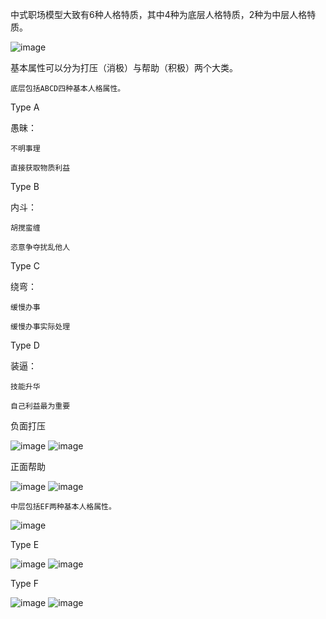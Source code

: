 中式职场模型大致有6种人格特质，其中4种为底层人格特质，2种为中层人格特质。

![image](https://user-images.githubusercontent.com/17419617/142199545-c2870e70-458b-413c-b971-9fa2d7f75d3a.png)

基本属性可以分为打压（消极）与帮助（积极）两个大类。

    底层包括ABCD四种基本人格属性。

Type A

愚昧：

    不明事理
    
    直接获取物质利益
    
Type B

内斗：

    胡搅蛮缠
    
    恣意争夺扰乱他人

Type C

绕弯：

    缓慢办事
    
    缓慢办事实际处理

Type D

装逼：

    技能升华
    
    自己利益最为重要
    
负面打压

![image](https://user-images.githubusercontent.com/17419617/142201280-b29e7920-6228-4439-8f49-5d1053426aeb.png)
![image](https://user-images.githubusercontent.com/17419617/142201394-a8902fbe-eb47-463c-aa8c-d961b0aec054.png)

正面帮助

![image](https://user-images.githubusercontent.com/17419617/142201455-225ad020-1d0a-4fc2-bf56-086d2083aad8.png)
![image](https://user-images.githubusercontent.com/17419617/142202499-7f313994-9ab5-414d-bd70-d46a47d09249.png)


    中层包括EF两种基本人格属性。

![image](https://user-images.githubusercontent.com/17419617/142200740-92344722-0e72-4171-9a38-ee510edd51bf.png)

Type E

![image](https://user-images.githubusercontent.com/17419617/142200780-328dec5e-42cc-4fdc-90d0-40d81cc5e9d1.png)
![image](https://user-images.githubusercontent.com/17419617/147401096-f85f8eed-efd6-4572-92ee-c4b80c35811d.png)

Type F

![image](https://user-images.githubusercontent.com/17419617/142200970-fc8182f5-ea88-4ef3-9883-dc3503571fe8.png)
![image](https://user-images.githubusercontent.com/17419617/142201014-0e79356a-f15d-475a-bb1c-fba004026771.png)
